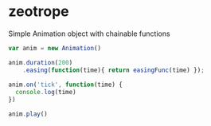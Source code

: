 # zeotrope
Simple Animation object with chainable functions

```js
var anim = new Animation()

anim.duration(200)
    .easing(function(time){ return easingFunc(time) });
    
anim.on('tick', function(time) {
  console.log(time)
})

anim.play()
```
